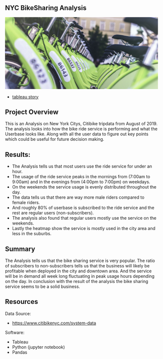 ## NYC BikeSharing Analysis
 <img class='fit-picture' src="Resources/bike.jpg" > 


- [tableau story](https://public.tableau.com/app/profile/sumed.tamang/viz/NYCbikeSharingViz/NYCAnalysis)


## Project Overview
This is an Analysis on New York Citys, Citibike tripdata from August of 2019. The analysis looks into how the bike ride service is performing and what the Userbase looks like. Along with all the user data to figure out key points which could be useful for future decision making. 

## Results:
- The Analysis tells us that most users use the ride service for under an hour.
- The usage of the ride service peaks in the mornings from (7:00am to 9:00am) and in the evenings from (4:00pm to 7:00pm) on weekdays.
- On the weekends the service usage is evenly distributed throughout the day. 
- The data tells us that there are way more male riders compared to female riders.
- And roughly 80% of userbase is subscribed to the ride service and the rest are regular users (non-subscribers).
- The analysis also found that regular users mostly use the service on the weekends.
- Lastly the heatmap show the service is mostly used in the city area and less in the suburbs.

## Summary
The Analysis tells us that the bike sharing service is very popular. The ratio of subscribers to non-subscribers tells us that the business will likely be profitable when deployed in the city and downtown area. And the service will be in demand all week long fluctuating in peak usage hours depending on the day. In conclusion with the result of the analysis the bike sharing service seems to be a solid business.   

## Resources
Data Source:
- https://www.citibikenyc.com/system-data

Software:
- Tableau
- Python (jupyter notebook)
- Pandas
